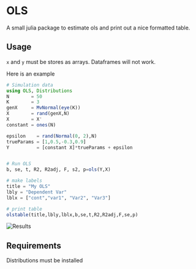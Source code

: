 # OLS

A small julia package to estimate ols and print out a nice formatted table.

## Usage

 `x` and `y` must be stores as arrays. Dataframes will not work.

Here is an example

```jl
# Simulation data
using OLS, Distributions
N        = 50
K        = 3
genX     = MvNormal(eye(K))
X        = rand(genX,N)
X        = X'
constant = ones(N)

epsilon    = rand(Normal(0, 2),N)
trueParams = [1,0.5,-0.3,0.9]
Y          = [constant X]*trueParams + epsilon


# Run OLS
b, se, t, R2, R2adj, F, s2, p=ols(Y,X)

# make labels
title = "My OLS"
lbly = "Dependent Var"
lblx = ["cont","var1", "Var2", "Var3"]

# print table
olstable(title,lbly,lblx,b,se,t,R2,R2adj,F,se,p)
```

![Results](https://www.dropbox.com/s/69jqbbybh4lcpk6/Screenshot%20from%202015-02-11%2012%3A36%3A40.png?dl=1 "Results of Estimation")
## Requirements
Distributions must be installed
